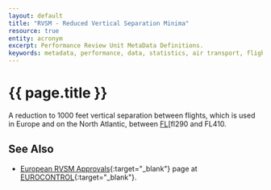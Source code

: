 ```yaml
---
layout: default
title: "RVSM - Reduced Vertical Separation Minima"
resource: true
entity: acronym
excerpt: Performance Review Unit MetaData Definitions.
keywords: metadata, performance, data, statistics, air transport, flights, europe, delay, safety
---
```

# {{ page.title }}

A reduction to 1000 feet vertical separation between flights, which
is used in Europe and on the North Atlantic, between [FL][fl290 and FL410.

## See Also

* [European RVSM Approvals][rvsmECTRL]{:target="_blank"} page at [EUROCONTROL][ectrl]{:target="_blank"}.

[fl]: <{{ "/references/acronym/fl.html" | prepend: site.baseurl | prepend: site.url }}> "FL"
[rvsmECTRL]: <http://www.eurocontrol.int/articles/european-rvsm-approvals> "RVSM - EUROCONTROL"
[ectrl]: <https://www.eurocontrol.int/> "EUROCONTROL"
